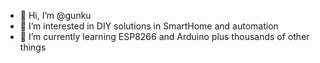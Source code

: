 - 👋 Hi, I’m @gunku
- 👀 I’m interested in DIY solutions in SmartHome and automation
- 🌱 I’m currently learning ESP8266 and Arduino plus thousands of other things

<!---
gunku/gunku is a ✨ special ✨ repository because its `README.md` (this file) appears on your GitHub profile.
You can click the Preview link to take a look at your changes.
--->
